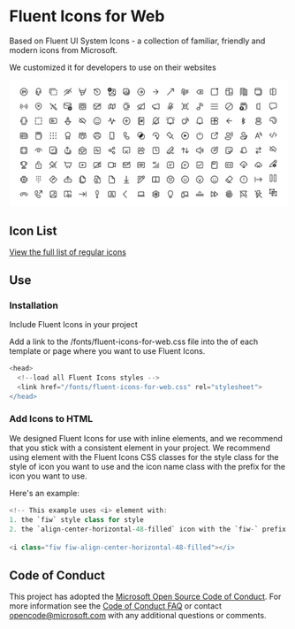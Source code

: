 # Fluent Icons for Web

Based on Fluent UI System Icons - a collection of familiar, friendly and modern icons from Microsoft.

We customized it for developers to use on their websites

![fluent system icons](images/readme-banner.png)

## Icon List

[View the full list of regular icons](https://github.com/microsoft/fluentui-system-icons/blob/master/icons_filled.md)

## Use

### Installation
Include Fluent Icons in your project

Add a link to the /fonts/fluent-icons-for-web.css file into the <head> of each template or page where you want to use Fluent Icons.

<head>

```groovy
<head>
  <!--load all Fluent Icons styles -->
  <link href="/fonts/fluent-icons-for-web.css" rel="stylesheet">
</head>
```

### Add Icons to HTML

We designed Fluent Icons for use with inline elements, and we recommend that you stick with a consistent element in your project. We recommend using element with the Fluent Icons CSS classes for the style class for the style of icon you want to use and the icon name class with the prefix for the icon you want to use.

Here's an example:

<head>

```groovy
<!-- This example uses <i> element with: 
1. the `fiw` style class for style
2. the `align-center-horizontal-48-filled` icon with the `fiw-` prefix -->

<i class="fiw fiw-align-center-horizontal-48-filled"></i>
```

## Code of Conduct

This project has adopted the [Microsoft Open Source Code of Conduct](https://opensource.microsoft.com/codeofconduct). For more information see the [Code of Conduct FAQ](https://opensource.microsoft.com/codeofconduct) or contact opencode@microsoft.com with any additional questions or comments.

